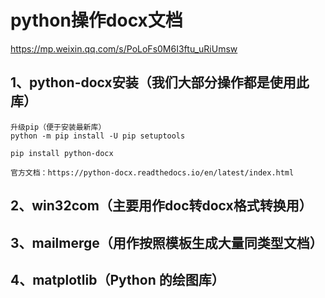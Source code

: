 # python操作docx文档

https://mp.weixin.qq.com/s/PoLoFs0M6I3ftu_uRiUmsw

## 1、python-docx安装（我们大部分操作都是使用此库）
```
升级pip（便于安装最新库）
python -m pip install -U pip setuptools

pip install python-docx

官方文档：https://python-docx.readthedocs.io/en/latest/index.html
```

## 2、win32com（主要用作doc转docx格式转换用）

## 3、mailmerge（用作按照模板生成大量同类型文档）

## 4、matplotlib（Python 的绘图库）
